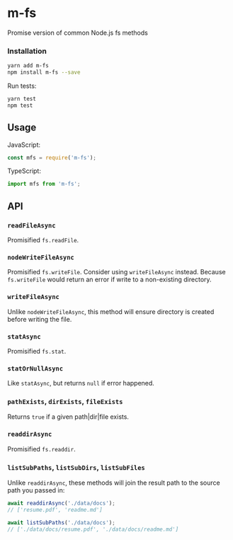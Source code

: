 # m-fs
Promise version of common Node.js fs methods

### Installation
```bash
yarn add m-fs
npm install m-fs --save
```

Run tests:
```bash
yarn test
npm test
```

## Usage
JavaScript:
```javascript
const mfs = require('m-fs');
```

TypeScript:
```typescript
import mfs from 'm-fs';
```

## API
### `readFileAsync`
Promisified `fs.readFile`.

### `nodeWriteFileAsync`
Promisified `fs.writeFile`. Consider using `writeFileAsync` instead. Because `fs.writeFile` would return an error if write to a non-existing directory.

### `writeFileAsync`
Unlike `nodeWriteFileAsync`, this method will ensure directory is created before writing the file.

### `statAsync`
Promisified `fs.stat`.

### `statOrNullAsync`
Like `statAsync`, but returns `null` if error happened.

### `pathExists`, `dirExists`, `fileExists`
Returns `true` if a given path|dir|file exists.

### `readdirAsync`
Promisified `fs.readdir`.

### `listSubPaths`, `listSubDirs`, `listSubFiles`
Unlike `readdirAsync`, these methods will join the result path to the source path you passed in:
```javascript
await readdirAsync('./data/docs');
// ['resume.pdf', 'readme.md']

await listSubPaths('./data/docs');
// ['./data/docs/resume.pdf', './data/docs/readme.md']
```